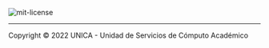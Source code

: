 ![mit-license](https://img.shields.io/badge/MIT_LICENSE-ECEFF4?style=for-the-badge)

---

Copyright © 2022 UNICA - Unidad de Servicios de Cómputo Académico
